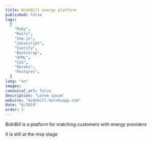 ```yaml
---
title: BidnBill energy platform
published: false
tags:
  [
    "Ruby",
    "Rails",
    "Vue.js",
    "Javascript",
    "Vuetify",
    "Bootstrap",
    "HTML",
    "CSS",
    "Heroku",
    "Postgres",
  ]
lang: "en"
images:
canonical_url: false
description: "Lorem ipsum"
website: "bidnbill.herokuapp.com"
date: "6/2019"
order: 5
---
```


BidnBill is a platform for matching customers with energy providers

It is still at the mvp stage
